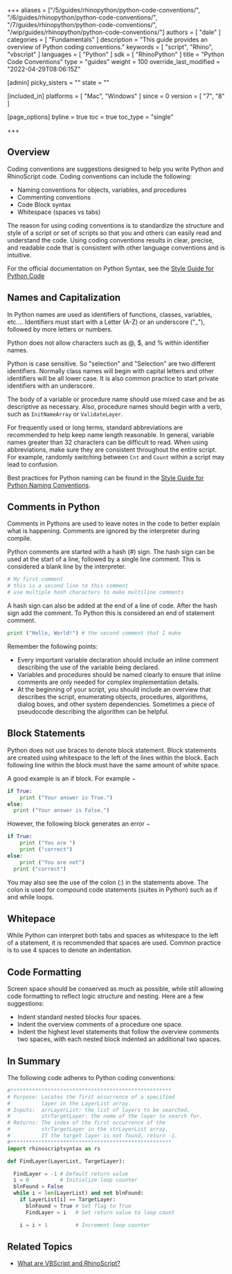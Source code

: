 +++
aliases = ["/5/guides/rhinopython/python-code-conventions/", "/6/guides/rhinopython/python-code-conventions/", "/7/guides/rhinopython/python-code-conventions/", "/wip/guides/rhinopython/python-code-conventions/"]
authors = [ "dale" ]
categories = [ "Fundamentals" ]
description = "This guide provides an overview of Python coding conventions."
keywords = [ "script", "Rhino", "vbscript" ]
languages = [ "Python" ]
sdk = [ "RhinoPython" ]
title = "Python Code Conventions"
type = "guides"
weight = 100
override_last_modified = "2022-04-29T08:06:15Z"

[admin]
picky_sisters = ""
state = ""

[included_in]
platforms = [ "Mac", "Windows" ]
since = 0
version = [  "7", "8" ]

[page_options]
byline = true
toc = true
toc_type = "single"

+++

## Overview

Coding conventions are suggestions designed to help you write Python and RhinoScript code.  Coding conventions can include the following:

- Naming conventions for objects, variables, and procedures
- Commenting conventions
- Code Block syntax
- Whitespace (spaces vs tabs)

The reason for using coding conventions is to standardize the structure and style of a script or set of scripts so that you and others can easily read and understand the code.  Using coding conventions results in clear, precise, and readable code that is consistent with other language conventions and is intuitive.

For the official documentation on Python Syntax, see the [Style Guide for Python Code](https://www.python.org/dev/peps/pep-0008/)

## Names and Capitalization

In Python names are used as identifiers of functions, classes, variables, etc....  Identifiers must start with a Letter (A-Z) or an underscore ("_"), followed by more letters or numbers.

Python does not allow characters such as @, $, and % within identifier names.

Python is case sensitive.  So "selection" and "Selection" are two different identifiers. Normally class names will begin with capital letters and other identifiers will be all lower case.  It is also common practice to start private identifiers with an underscore.

The body of a variable or procedure name should use mixed case and be as descriptive as necessary.  Also, procedure names should begin with a verb, such as `InitNameArray` or `ValidateLayer`.

For frequently used or long terms, standard abbreviations are recommended to help keep name length reasonable.  In general, variable names greater than 32 characters can be difficult to read.  When using abbreviations, make sure they are consistent throughout the entire script.  For example, randomly switching between `Cnt` and `Count` within a script may lead to confusion.

Best practices for Python naming can be found in the [Style Guide for Python Naming Conventions](https://www.python.org/dev/peps/pep-0008/#naming-conventions).

## Comments in Python

Comments in Pythons are used to leave notes in the code to better explain what is happening.  Comments are ignored by the interpreter during compile.

Python comments are started with a hash (#) sign.  The hash sign can be used at the start of a line, followed by a single line comment.  This is considered a blank line by the interpreter.

```python
# My first comment
# this is a second line to this comment
# use multiple hash characters to make multiline comments
```
A hash sign can also be added at the end of a line of code.  After the hash sign add the comment.  To Python this is considered an end of statement comment.

```python
print ("Hello, World!") # the second comment that I make
```

Remember the following points:

- Every important variable declaration should include an inline comment describing the use of the variable being declared.
- Variables and procedures should be named clearly to ensure that inline comments are only needed for complex implementation details.
- At the beginning of your script, you should include an overview that describes the script, enumerating objects, procedures, algorithms, dialog boxes, and other system dependencies.  Sometimes a piece of pseudocode describing the algorithm can be helpful.

## Block Statements

Python does not use braces to denote block statement.  Block statements are created using whitespace to the left of the lines within the block.  Each following line within the block must have the same amount of white space.

A good example is an if block. For example −

```python
if True:
    print ("Your answer is True.")
else:
  print ("Your answer is False.")
```

However, the following block generates an error −

```python
if True:
    print ("You are ")
    print ("correct")
else:
    print ("You are not")
  print ("correct")
```  

You may also see the use of the colon (:) in the statements above. The colon is used for compound code statements (suites in Python) such as if and while loops.

## Whitepace

While Python can interpret both tabs and spaces as whitespace to the left of a statement, it is recommended that spaces are used.  Common practice is to use 4 spaces to denote an indentation. 

## Code Formatting

Screen space should be conserved as much as possible, while still allowing code formatting to reflect logic structure and nesting.  Here are a few suggestions:

- Indent standard nested blocks four spaces.
- Indent the overview comments of a procedure one space.
- Indent the highest level statements that follow the overview comments two spaces, with each nested block indented an additional two spaces.

## In Summary

The following code adheres to Python coding conventions:

```python
#****************************************************
# Purpose: Locates the first occurrence of a specified
#          layer in the LayerList array.
# Inputs:  arrLayerList: the list of layers to be searched.
#          strTargetLayer: the name of the layer to search for.
# Returns: The index of the first occurrence of the
#          strTargetLayer in the strLayerList array.
#          If the target layer is not found, return -1.
#****************************************************
import rhinoscriptsyntax as rs

def FindLayer(LayerList, TargetLayer):

  FindLayer = -1 # Default return value
  i = 0          # Initialize loop counter
  blnFound = False
  while i < len(LayerList) and not blnFound:
    if LayerList[i] == TargetLayer:
      blnFound = True # Set flag to True
      FindLayer = i   # Set return value to loop count

    i = i + 1         # Increment loop counter
```

## Related Topics

- [What are VBScript and RhinoScript?](/guides/rhinoscript/what-are-vbscript-rhinoscript)
